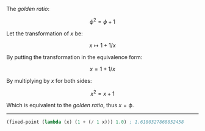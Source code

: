 The *golden ratio*:

$$\phi^2 = \phi + 1 $$

Let the transformation of $x$ be:

$$ x \mapsto 1 + 1/x $$

By putting the transformation in the equivalence form:

$$ x = 1 + 1/x $$

By multiplying by $x$ for both sides:

$$ x^2 = x + 1 $$

Which is equivalent to the *golden ratio*, thus $x = \phi$.

---

```scm
(fixed-point (lambda (x) (1 + (/ 1 x))) 1.0) ; 1.6180327868852458
```